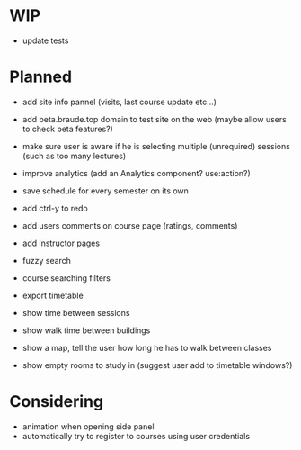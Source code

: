 # WIP

- update tests

# Planned

- add site info pannel (visits, last course update etc...)

- add beta.braude.top domain to test site on the web (maybe allow users to check beta features?)
- make sure user is aware if he is selecting multiple (unrequired) sessions (such as too many lectures)

- improve analytics (add an Analytics component? use:action?)
- save schedule for every semester on its own

- add ctrl-y to redo
- add users comments on course page (ratings, comments)
- add instructor pages

- fuzzy search

- course searching filters
- export timetable

- show time between sessions
- show walk time between buildings
- show a map, tell the user how long he has to walk between classes
- show empty rooms to study in (suggest user add to timetable windows?)

# Considering

- animation when opening side panel
- automatically try to register to courses using user credentials
